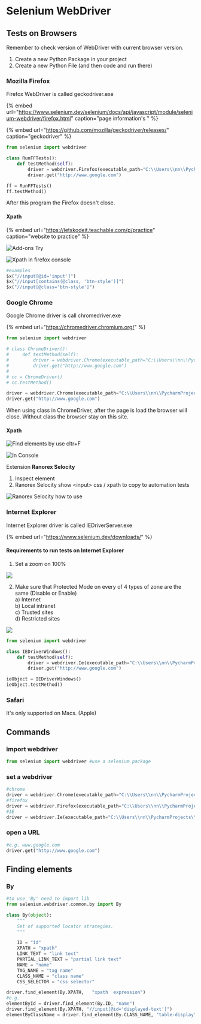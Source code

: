 # Selenium WebDriver

## Tests on Browsers

Remember to check version of WebDriver with current browser version.

1. Create a new Python Package in your project
2. Create a new Python File \(and then code and run there\)

### Mozilla Firefox

Firefox WebDriver is called geckodriver.exe

{% embed url="https://www.selenium.dev/selenium/docs/api/javascript/module/selenium-webdriver/firefox.html" caption="page information\'s " %}

{% embed url="https://github.com/mozilla/geckodriver/releases/" caption="geckodriver" %}

```python
from selenium import webdriver

class RunFFTests():
    def testMethod(self):
        driver = webdriver.Firefox(executable_path="C:\\Users\\nn\\PycharmProjects\\drivers\\geckodriver.exe")
        driver.get("http://www.google.com")

ff = RunFFTests()
ff.testMethod()

```

After this program the Firefox doesn't close.

#### Xpath

{% embed url="https://letskodeit.teachable.com/p/practice" caption="website to practice" %}

![Add-ons Try](.gitbook/assets/image%20%2868%29.png)

![Xpath in firefox console](.gitbook/assets/image%20%2823%29.png)

```python
#examples
$x("//input[@id='input']")
$x("//input[contains(@class, 'btn-style')]")
$x("//input[@class='btn-style']")
```



### Google Chrome

Google Chrome driver is call chromedriver.exe

{% embed url="https://chromedriver.chromium.org/" %}

```python
from selenium import webdriver

# class ChromeDriver():
#     def testMethod(self):
#         driver = webdriver.Chrome(executable_path="C:\\Users\\nn\\PycharmProjects\\drivers\\chromedriver.exe")
#         driver.get("http://www.google.com")
#
# cc = ChromeDriver()
# cc.testMethod()

driver = webdriver.Chrome(executable_path="C:\\Users\\nn\\PycharmProjects\\drivers\\chromedriver.exe")
driver.get("http://www.google.com")
```

When using class in ChromeDriver, after the page is load the browser will close. Without class the browser stay on this site.

#### Xpath

![Find elements by use cltr+F](.gitbook/assets/image%20%2859%29.png)

![In Console](.gitbook/assets/image%20%288%29.png)

Extension **Ranorex Selocity**

1. Inspect element
2. Ranorex Selocity show &lt;input&gt; css / xpath to copy to automation tests

![Ranorex Selocity how to use ](.gitbook/assets/image%20%2815%29.png)

### Internet Explorer

Internet Explorer driver is called IEDriverServer.exe

{% embed url="https://www.selenium.dev/downloads/" %}

#### Requirements to run tests on Internet Explorer

1. Set a zoom on 100%

![](.gitbook/assets/image%20%2860%29.png)

2. Make sure that Protected Mode on every of 4 types of zone are the same \(Disable or Enable\)  
a\) Internet  
b\) Local intranet  
c\) Trusted sites  
d\) Restricted sites

![](.gitbook/assets/image%20%2824%29.png)

```python
from selenium import webdriver

class IEDriverWindows():
    def testMethod(self):
        driver = webdriver.Ie(executable_path="C:\\Users\\nn\\PycharmProjects\\drivers\\IEDriverServer.exe")
        driver.get("http://www.google.com")

ieObject = IEDriverWindows()
ieObject.testMethod()

```

### Safari

It's only supported on Macs. \(Apple\)

## Commands

### import webdriver

```python
from selenium import webdriver #use a selenium package
```

### set a webdriver

```python
#chrome
driver = webdriver.Chrome(executable_path="C:\\Users\\nn\\PycharmProjects\\drivers\\chromedriver.exe")
#firefox
driver = webdriver.Firefox(executable_path="C:\\Users\\nn\\PycharmProjects\\drivers\\geckodriver.exe")
#IE
driver = webdriver.Ie(executable_path="C:\\Users\\nn\\PycharmProjects\\drivers\\IEDriverServer.exe")
```

### open a URL

```python
#e.g. www.google.com
driver.get("http://www.google.com")
```

## Finding elements



### By

```python
#to use 'By' need to import lib
from selenium.webdriver.common.by import By
```

```python
class By(object):
    """
    Set of supported locator strategies.
    """

    ID = "id"
    XPATH = "xpath"
    LINK_TEXT = "link text"
    PARTIAL_LINK_TEXT = "partial link text"
    NAME = "name"
    TAG_NAME = "tag name"
    CLASS_NAME = "class name"
    CSS_SELECTOR = "css selector"
```

```python
driver.find_element(By.XPATH,	"xpath	expression")
#e.g.
elementById = driver.find_element(By.ID, "name")
driver.find_element(By.XPATH, "//input[@id='displayed-text']")
elementByClassName = driver.find_element(By.CLASS_NAME, "table-display")
```

